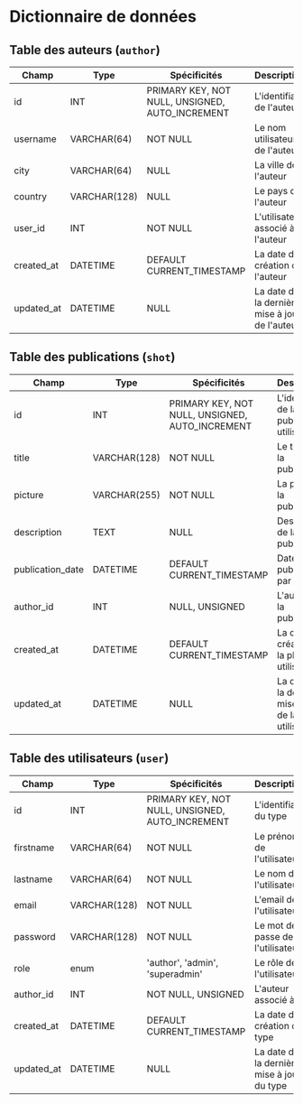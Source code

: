 # Dictionnaire de données

## Table des auteurs (`author`)

|Champ|Type|Spécificités|Description|
|-|-|-|-|
|id|INT|PRIMARY KEY, NOT NULL, UNSIGNED, AUTO_INCREMENT|L'identifiant de l'auteur|
|username|VARCHAR(64)|NOT NULL|Le nom utilisateur de l'auteur|
|city|VARCHAR(64)|NULL|La ville de l'auteur|
|country|VARCHAR(128)|NULL|Le pays de l'auteur|
|user_id|INT|NOT NULL|L'utilisateur associé à l'auteur|
|created_at|DATETIME|DEFAULT CURRENT_TIMESTAMP|La date de création de l'auteur|
|updated_at|DATETIME|NULL|La date de la dernière mise à jour de l'auteur|

## Table des publications (`shot`)

|Champ|Type|Spécificités|Description|
|-|-|-|-|
|id|INT|PRIMARY KEY, NOT NULL, UNSIGNED, AUTO_INCREMENT|L'identifiant de la publication utilisateur|
|title|VARCHAR(128)|NOT NULL|Le titre de la publication|
|picture|VARCHAR(255)|NOT NULL|La photo de la publication|
|description|TEXT|NULL|Description de la publication|
|publication_date|DATETIME|DEFAULT CURRENT_TIMESTAMP|Date de la publication par l'auteur|
|author_id|INT|NULL, UNSIGNED|L'auteur de la publication|
|created_at|DATETIME|DEFAULT CURRENT_TIMESTAMP|La date de création de la photo utilisateur|
|updated_at|DATETIME|NULL|La date de la dernière mise à jour de la photo utilisateur|

## Table des utilisateurs (`user`)

|Champ|Type|Spécificités|Description|
|-|-|-|-|
|id|INT|PRIMARY KEY, NOT NULL, UNSIGNED, AUTO_INCREMENT|L'identifiant du type|
|firstname|VARCHAR(64)|NOT NULL|Le prénom de l'utilisateur|
|lastname|VARCHAR(64)|NOT NULL|Le nom de l'utilisateur|
|email|VARCHAR(128)|NOT NULL|L'email de l'utilisateur|
|password|VARCHAR(128)|NOT NULL|Le mot de passe de l'utilisateur|
|role|enum|'author', 'admin', 'superadmin'|Le rôle de l'utilisateur|
|author_id|INT|NOT NULL, UNSIGNED|L'auteur associé à|
|created_at|DATETIME|DEFAULT CURRENT_TIMESTAMP|La date de création du type|
|updated_at|DATETIME|NULL|La date de la dernière mise à jour du type|